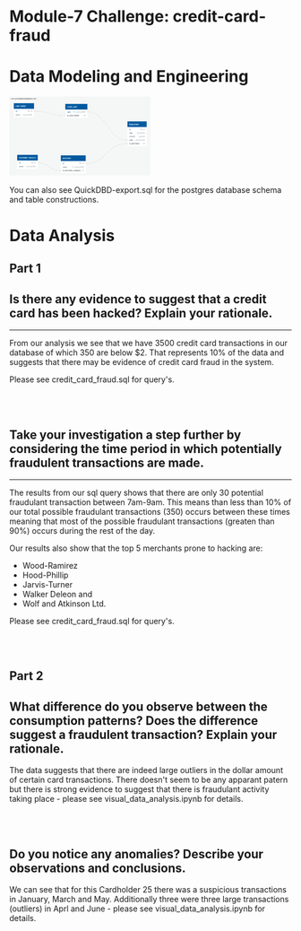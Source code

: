 # Module-7 Challenge: credit-card-fraud

# Data Modeling and Engineering

<p align= "left" width="50">
    <img width= "50%" src="SQL/QuickDBD-export.png">
</p>

You can also see QuickDBD-export.sql for the postgres database schema and table constructions.

# Data Analysis
## Part 1

## Is there any evidence to suggest that a credit card has been hacked? Explain your rationale.
---

From our analysis we see that we have 3500 credit card transactions in our database of which 350 are below $2. That represents 10% of the data and suggests that there may be evidence of credit card fraud in the system.

Please see credit_card_fraud.sql for query's.

<br>
<br>

## Take your investigation a step further by considering the time period in which potentially fraudulent transactions are made.
---

The results from our sql query shows that there are only 30 potential fraudulant transaction between 7am-9am. This means than less than 10% of our total possible fraudulant transactions (350) occurs between these times meaning that most of the possible fraudulant transactions (greaten than 90%) occurs during the rest of the day.

Our results also show that the top 5 merchants prone to hacking are:
- Wood-Ramirez
- Hood-Phillip 
- Jarvis-Turner
- Walker Deleon and 
- Wolf and Atkinson Ltd.

Please see credit_card_fraud.sql for query's.

<br>
<br>

## Part 2

## What difference do you observe between the consumption patterns? Does the difference suggest a fraudulent transaction? Explain your rationale.

The data suggests that there are indeed large outliers in the dollar amount of certain card transactions. There doesn't seem to be any apparant patern but there is strong evidence to suggest that there is fraudulant activity taking place - please see visual_data_analysis.ipynb for details.

<br>
<br>

## Do you notice any anomalies? Describe your observations and conclusions.

We can see that for this Cardholder 25 there was a suspicious transactions in January, March and May. Additionally three were three large transactions (outliers) in Aprl and June - please see visual_data_analysis.ipynb for details.